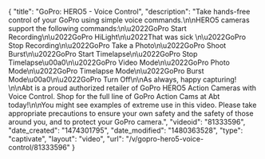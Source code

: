 {
    "title": "GoPro: HERO5 - Voice Control",
    "description": "Take hands-free control of your GoPro using simple voice commands.\n\nHERO5 cameras support the following commands:\n\u2022GoPro Start Recording\n\u2022GoPro HiLight\n\u2022That was sick \n\u2022GoPro Stop Recording\n\u2022GoPro Take a Photo\n\u2022GoPro Shoot Burst\n\u2022GoPro Start Timelapse\n\u2022GoPro Stop Timelapse\u00a0\n\u2022GoPro Video Mode\n\u2022GoPro Photo Mode\n\u2022GoPro Timelapse Mode\n\u2022GoPro Burst Mode\u00a0\n\u2022GoPro Turn Off\n\nAs always, happy capturing! \n\nAbt is a proud authorized retailer of GoPro HERO5 Action Cameras with Voice Control. Shop for the full line of GoPro Action Cams at Abt today!\n\nYou might see examples of extreme use in this video. Please take appropriate precautions to ensure your own safety and the safety of those around you, and to protect your GoPro camera.",
    "videoid": "81333596",
    "date_created": "1474301795",
    "date_modified": "1480363528",
    "type": "captivate",
    "layout": "video",
    "url": "\/v\/gopro-hero5-voice-control\/81333596"
}
